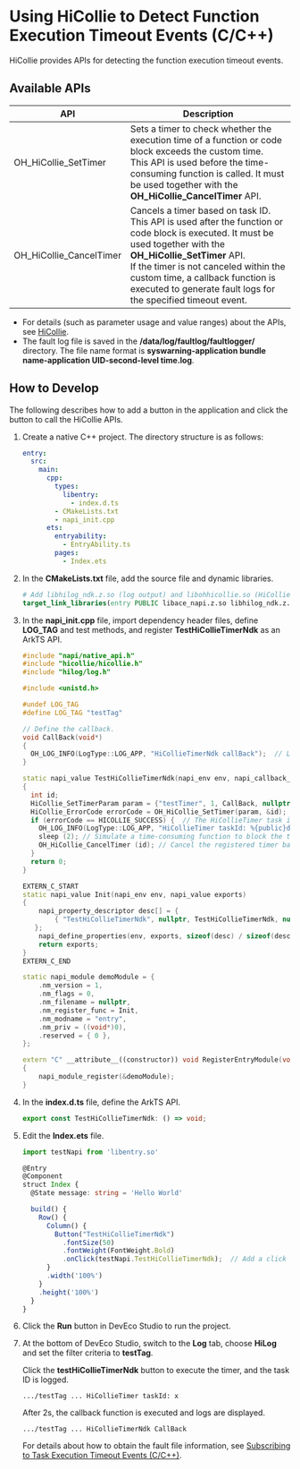# Using HiCollie to Detect Function Execution Timeout Events (C/C++)

HiCollie provides APIs for detecting the function execution timeout events.

## Available APIs

| API                         | Description                             |
| ------------------------------  | --------------------------------- |
| OH_HiCollie_SetTimer | Sets a timer to check whether the execution time of a function or code block exceeds the custom time.<br>This API is used before the time-consuming function is called. It must be used together with the **OH_HiCollie_CancelTimer** API.|
| OH_HiCollie_CancelTimer | Cancels a timer based on task ID.<br>This API is used after the function or code block is executed. It must be used together with the **OH_HiCollie_SetTimer** API.<br>If the timer is not canceled within the custom time, a callback function is executed to generate fault logs for the specified timeout event.|

- For details (such as parameter usage and value ranges) about the APIs, see [HiCollie](../reference/apis-performance-analysis-kit/_hi_collie.md).
- The fault log file is saved in the **/data/log/faultlog/faultlogger/** directory. The file name format is **syswarning-application bundle name-application UID-second-level time.log**.

## How to Develop

The following describes how to add a button in the application and click the button to call the HiCollie APIs.

1. Create a native C++ project. The directory structure is as follows:

   ```yml
   entry:
     src:
       main:
         cpp:
           types:
             libentry:
               - index.d.ts
           - CMakeLists.txt
           - napi_init.cpp
         ets:
           entryability:
             - EntryAbility.ts
           pages:
             - Index.ets
   ```

2. In the **CMakeLists.txt** file, add the source file and dynamic libraries.

   ```cmake
   # Add libhilog_ndk.z.so (log output) and libohhicollie.so (HiCollie external APIs).
   target_link_libraries(entry PUBLIC libace_napi.z.so libhilog_ndk.z.so libohhicollie.so)
   ```

3. In the **napi_init.cpp** file, import dependency header files, define **LOG_TAG** and test methods, and register **TestHiCollieTimerNdk** as an ArkTS API.

   ```c++
   #include "napi/native_api.h"
   #include "hicollie/hicollie.h"
   #include "hilog/log.h"

   #include <unistd.h>

   #undef LOG_TAG
   #define LOG_TAG "testTag"

   // Define the callback.
   void CallBack(void*)
   {
     OH_LOG_INFO(LogType::LOG_APP, "HiCollieTimerNdk callBack");  // Logs are printed in the callback.
   }

   static napi_value TestHiCollieTimerNdk(napi_env env, napi_callback_info info)
   {
     int id;
     HiCollie_SetTimerParam param = {"testTimer", 1, CallBack, nullptr, HiCollie_Flag::HICOLLIE_FLAG_LOG};  // Set HiCollieTimer parameters (timer name, timeout interval, callback, callback parameters, and behavior after timeout).
     HiCollie_ErrorCode errorCode = OH_HiCollie_SetTimer(param, &id);  // Register a HiCollieTimer function to execute a one-off timeout detection task.
     if (errorCode == HICOLLIE_SUCCESS) {  // The HiCollieTimer task is successfully registered.
       OH_LOG_INFO(LogType::LOG_APP, "HiCollieTimer taskId: %{public}d", id); // Log the task ID.
       sleep (2); // Simulate a time-consuming function to block the thread for 2s.
       OH_HiCollie_CancelTimer (id); // Cancel the registered timer based on the ID.
     }
     return 0;
   }

   EXTERN_C_START
   static napi_value Init(napi_env env, napi_value exports)
   {
       napi_property_descriptor desc[] = {
           { "TestHiCollieTimerNdk", nullptr, TestHiCollieTimerNdk, nullptr, nullptr, nullptr, napi_default, nullptr }      // Register TestHiCollieTimerNdk as an ArkTS API.
      };
       napi_define_properties(env, exports, sizeof(desc) / sizeof(desc[0]), desc);
       return exports;
   }
   EXTERN_C_END

   static napi_module demoModule = {
       .nm_version = 1,
       .nm_flags = 0,
       .nm_filename = nullptr,
       .nm_register_func = Init,
       .nm_modname = "entry",
       .nm_priv = ((void*)0),
       .reserved = { 0 },
   };

   extern "C" __attribute__((constructor)) void RegisterEntryModule(void)
   {
       napi_module_register(&demoModule);
   }
   ```

4. In the **index.d.ts** file, define the ArkTS API.

   ```ts
   export const TestHiCollieTimerNdk: () => void;
   ```

5. Edit the **Index.ets** file.

   ```ts
   import testNapi from 'libentry.so'
   
   @Entry
   @Component
   struct Index {
     @State message: string = 'Hello World'
   
     build() {
       Row() {
         Column() {
           Button("TestHiCollieTimerNdk")
             .fontSize(50)
             .fontWeight(FontWeight.Bold)
             .onClick(testNapi.TestHiCollieTimerNdk);  // Add a click event to trigger the TestHiCollieTimerNdk method.
         }
         .width('100%')
       }
       .height('100%')
     }
   }
   ```

6. Click the **Run** button in DevEco Studio to run the project.

7. At the bottom of DevEco Studio, switch to the **Log** tab, choose **HiLog** and set the filter criteria to **testTag**.
   
   Click the **testHiCollieTimerNdk** button to execute the timer, and the task ID is logged.
   
   ```
   .../testTag ... HiCollieTimer taskId: x
   ```

   After 2s, the callback function is executed and logs are displayed.

   ```
   .../testTag ... HiCollieTimerNdk CallBack
   ```

   For details about how to obtain the fault file information, see [Subscribing to Task Execution Timeout Events (C/C++)](hiappevent-watcher-apphicollie-events-ndk.md).
